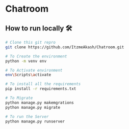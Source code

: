 # Chatroom


## How to run locally 🛠️

  ```bash
  # Clone this git repro
  git clone https://github.com/ItzmeAkash/Chatroom.git
  ```

  ```bash
# To Create the environment
python -m venv env 
```

  ```bash
# To Activate environment
env\Scripts\activate
```


```bash
# To install all the requirements
pip install -r requirements.txt
```


```bash
# To Migrate 
python manage.py makemgrations
python manage.py migrate

```

```bash
# To run the Server
python manage.py runserver
```

